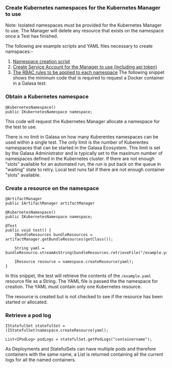 ### Create Kubernetes namespaces for the Kubernetes Manager to use

Note: Isolated namespaces must be provided for the Kubernetes Manager to use.  The Manager will delete any resource that 
exists on the namespace once a Test has finished.

The following are example scripts and YAML files necessary to create namspaces:-
1. [Namespace creation script](https://www.google.com)
1. [Create Service Account for the Manager to use (including api token)](https://www.google.com)
1. [The RBAC rules to be applied to each namespace](https://www.google.com)
The following snippet shows the minimum code that is required to request a Docker container in a Galasa test:

### Obtain a Kubernetes namespace

```
@KubernetesNamespace()
public IKubernetesNamespace namespace;
```

This code will request the Kubernetes Manager allocate a namespace for the test to use.

There is no limit in Galasa on how many Kuberentes namespaces can be used within a single test. The only limit is the number of Kuberentes namespaces that can be started in the Galasa Ecosystem. This limit is set by the Galasa Administrator and is typically set to the maximum number of namespaces defined in the Kubernetes cluster.  If there are not enough "slots" available for an automated run, the run is put back on the queue in "waiting" state to retry.  Local test runs fail if there are not enough container "slots" available.

### Create a resource on the namespace

```
@ArtifactManager
public IArtifactManager artifactManager

@KubernetesNamespace()
public IKubernetesNamespace namespace;

@Test
public void test() {
	IBundleResources bundleResources = artifactManager.getBundleResources(getClass());
	
	String yaml = bundleResource.streamAsString(bundleResources.retrieveFile("/example.yaml"));
	
	IResource resource = namespace.createResource(yaml);
}

```

In this snippet, the test will retrieve the contents of the `/example.yaml` resource file as a String.  The YAML file is passed the the namespace for creation.  The YAML must contain only one Kubernetes resource.

The resource is created but is not checked to see if the resource has been started or allocated.

### Retrieve a pod log

```
IStatefulSet statefulSet = (IStatefulSet)namespace.createResource(yaml);

List<IPodLog> podLogs = statefulSet.getPodLogs("containername");

```

As Deployments and StatefulSets can have multiple pods and therefore containers with the same name,  a List is returned containing all the current logs for all the named containers.
